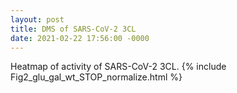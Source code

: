 ```yaml
---
layout: post
title: DMS of SARS-CoV-2 3CL
date: 2021-02-22 17:56:00 -0000
---
```

Heatmap of activity of SARS-CoV-2 3CL. 
{% include Fig2_glu_gal_wt_STOP_normalize.html %}
